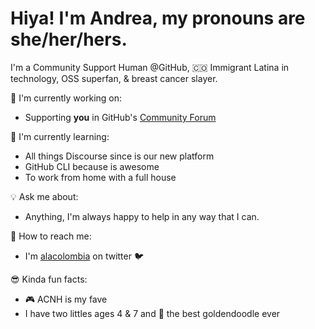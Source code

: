 # Hiya! I'm Andrea, my pronouns are she/her/hers.

I'm a Community Support Human @GitHub, 🇨🇴 Immigrant Latina in technology, OSS superfan, & breast cancer slayer. 

🧰  I'm currently working on:
- Supporting **you** in GitHub's [Community Forum](https://github.community/) 

🏣 I'm currently learning:
- All things Discourse since is our new platform
- GitHub CLI because is awesome
- To work from home with a full house

💡 Ask me about:
- Anything, I'm always happy to help in any way that I can.

📲 How to reach me: 
- I'm [alacolombia](https://twitter.com/ALAColombia) on twitter 🐦

😎 Kinda fun facts:
- 🎮 ACNH is my fave  
- I have two littles ages 4 & 7 and 🐶 the best goldendoodle ever
